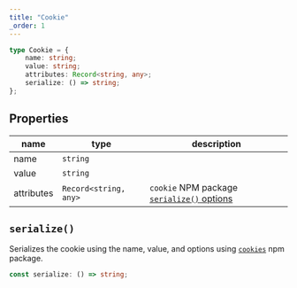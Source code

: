 ```yaml
---
title: "Cookie"
_order: 1
---
```


```ts
type Cookie = {
	name: string;
	value: string;
	attributes: Record<string, any>;
	serialize: () => string;
};
```

## Properties

| name       | type                  | description                                                                              |
| ---------- | --------------------- | ---------------------------------------------------------------------------------------- |
| name       | `string`              |                                                                                          |
| value      | `string`              |                                                                                          |
| attributes | `Record<string, any>` | `cookie` NPM package [`serialize()` options](https://github.com/jshttp/cookie#options-1) |

## `serialize()`

Serializes the cookie using the name, value, and options using [`cookies`](https://www.npmjs.com/package/cookie) npm package.

```ts
const serialize: () => string;
```
